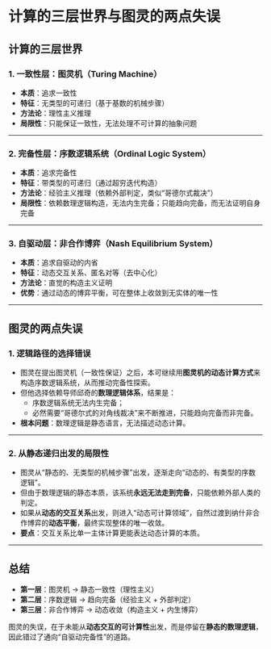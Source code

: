 # 计算的三层世界与图灵的两点失误

## 计算的三层世界

### 1. 一致性层：图灵机（Turing Machine）
- **本质**：追求一致性  
- **特征**：无类型的可递归（基于基数的机械步骤）  
- **方法论**：理性主义推理  
- **局限性**：只能保证一致性，无法处理不可计算的抽象问题  

---

### 2. 完备性层：序数逻辑系统（Ordinal Logic System）
- **本质**：追求完备性  
- **特征**：带类型的可递归（通过超穷迭代构造）  
- **方法论**：经验主义推理（依赖外部判定，类似“哥德尔式裁决”）  
- **局限性**：依赖数理逻辑构造，无法内生完备；只能趋向完备，而无法证明自身完备  

---

### 3. 自驱动层：非合作博弈（Nash Equilibrium System）
- **本质**：追求自驱动的内省  
- **特征**：动态交互关系、匿名对等（去中心化）  
- **方法论**：直觉的构造主义证明  
- **优势**：通过动态的博弈平衡，可在整体上收敛到无实体的唯一性  

---

## 图灵的两点失误

### 1. 逻辑路径的选择错误
- 图灵在提出图灵机（一致性保证）之后，本可继续用**图灵机的动态计算方式**来构造序数逻辑系统，从而推动完备性探索。  
- 但他选择依赖导师邱奇的**数理逻辑体系**，结果是：  
  - 序数逻辑系统无法内生完备；  
  - 必然需要“哥德尔式的对角线裁决”来不断推进，只能趋向完备而非完备。  
- **根本问题**：数理逻辑是静态语言，无法描述动态计算。  

---

### 2. 从静态递归出发的局限性
- 图灵从“静态的、无类型的机械步骤”出发，逐渐走向“动态的、有类型的序数逻辑”。  
- 但由于数理逻辑的静态本质，该系统**永远无法走到完备**，只能依赖外部人类的判定。  
- 如果从**动态的交互关系**出发，则进入“动态可计算领域”，自然过渡到纳什非合作博弈的**动态平衡**，最终实现整体的唯一收敛。  
- **要点**：交互关系比单一主体计算更能表达动态计算的本质。  

---

## 总结
- **第一层**：图灵机 → 静态一致性（理性主义）  
- **第二层**：序数逻辑 → 趋向完备（经验主义 + 外部判定）  
- **第三层**：非合作博弈 → 动态收敛（构造主义 + 内生博弈）  

图灵的失误，在于未能从**动态交互的可计算性**出发，而是停留在**静态的数理逻辑**，因此错过了通向“自驱动完备性”的道路。  
